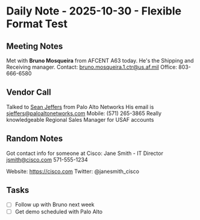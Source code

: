 # Daily Note - 2025-10-30 - Flexible Format Test

## Meeting Notes

Met with **Bruno Mosqueira** from AFCENT A63 today.
He's the Shipping and Receiving manager.
Contact: bruno.mosqueira.1.ctr@us.af.mil
Office: 803-666-6580

## Vendor Call

Talked to [Sean Jeffers](https://linkedin.com/in/seanjeffers) from Palo Alto Networks
His email is sjeffers@paloaltonetworks.com
Mobile: (571) 265-3865
Really knowledgeable Regional Sales Manager for USAF accounts

## Random Notes

Got contact info for someone at Cisco:
Jane Smith - IT Director
jsmith@cisco.com
571-555-1234

Website: https://cisco.com
Twitter: @janesmith_cisco

## Tasks
- [ ] Follow up with Bruno next week
- [ ] Get demo scheduled with Palo Alto
